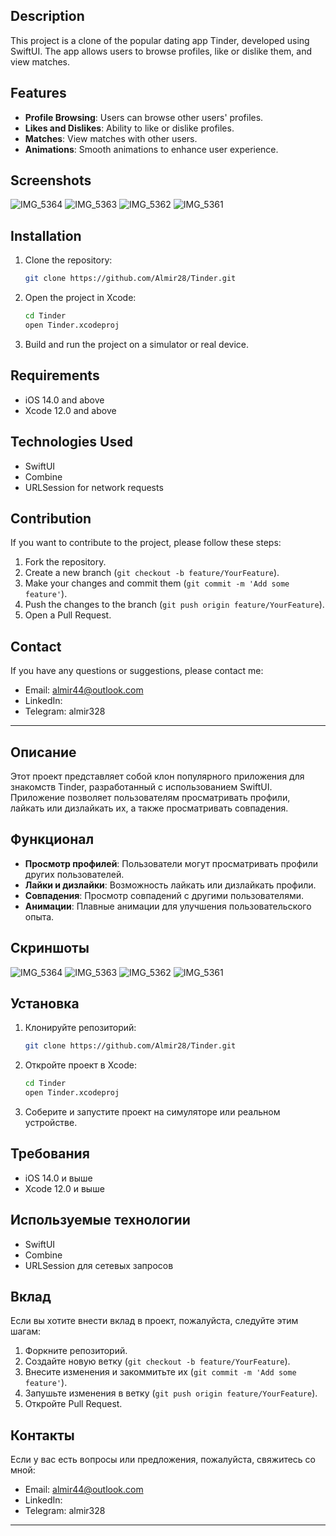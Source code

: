 ## Description

This project is a clone of the popular dating app Tinder, developed using SwiftUI. The app allows users to browse profiles, like or dislike them, and view matches.

## Features

- **Profile Browsing**: Users can browse other users' profiles.
- **Likes and Dislikes**: Ability to like or dislike profiles.
- **Matches**: View matches with other users.
- **Animations**: Smooth animations to enhance user experience.

## Screenshots

![IMG_5364](https://github.com/user-attachments/assets/f91d9a72-c830-425d-9ff1-cf177e99f89d)
![IMG_5363](https://github.com/user-attachments/assets/4486fda6-336f-4228-9ec0-5c7c767e7d69)
![IMG_5362](https://github.com/user-attachments/assets/19dd0c40-3484-4630-94bb-2c24696d8fed)
![IMG_5361](https://github.com/user-attachments/assets/34e878a9-4dac-48f8-af5a-8efe65b6dcc0)

## Installation

1. Clone the repository:
    ```bash
    git clone https://github.com/Almir28/Tinder.git
    ```
2. Open the project in Xcode:
    ```bash
    cd Tinder
    open Tinder.xcodeproj
    ```
3. Build and run the project on a simulator or real device.

## Requirements

- iOS 14.0 and above
- Xcode 12.0 and above

## Technologies Used

- SwiftUI
- Combine
- URLSession for network requests

## Contribution

If you want to contribute to the project, please follow these steps:

1. Fork the repository.
2. Create a new branch (`git checkout -b feature/YourFeature`).
3. Make your changes and commit them (`git commit -m 'Add some feature'`).
4. Push the changes to the branch (`git push origin feature/YourFeature`).
5. Open a Pull Request.

## Contact

If you have any questions or suggestions, please contact me:

- Email: almir44@outlook.com
- LinkedIn: 
- Telegram: almir328



------------------------------------------------------------------------------------------

## Описание

Этот проект представляет собой клон популярного приложения для знакомств Tinder, разработанный с использованием SwiftUI. Приложение позволяет пользователям просматривать профили, лайкать или дизлайкать их, а также просматривать совпадения.

## Функционал

- **Просмотр профилей**: Пользователи могут просматривать профили других пользователей.
- **Лайки и дизлайки**: Возможность лайкать или дизлайкать профили.
- **Совпадения**: Просмотр совпадений с другими пользователями.
- **Анимации**: Плавные анимации для улучшения пользовательского опыта.

## Скриншоты

  ![IMG_5364](https://github.com/user-attachments/assets/f91d9a72-c830-425d-9ff1-cf177e99f89d)
![IMG_5363](https://github.com/user-attachments/assets/4486fda6-336f-4228-9ec0-5c7c767e7d69)
![IMG_5362](https://github.com/user-attachments/assets/19dd0c40-3484-4630-94bb-2c24696d8fed)
![IMG_5361](https://github.com/user-attachments/assets/34e878a9-4dac-48f8-af5a-8efe65b6dcc0)


## Установка

1. Клонируйте репозиторий:
    ```bash
    git clone https://github.com/Almir28/Tinder.git
    ```
2. Откройте проект в Xcode:
    ```bash
    cd Tinder
    open Tinder.xcodeproj
    ```
3. Соберите и запустите проект на симуляторе или реальном устройстве.

## Требования

- iOS 14.0 и выше
- Xcode 12.0 и выше

## Используемые технологии

- SwiftUI
- Combine
- URLSession для сетевых запросов

## Вклад

Если вы хотите внести вклад в проект, пожалуйста, следуйте этим шагам:

1. Форкните репозиторий.
2. Создайте новую ветку (`git checkout -b feature/YourFeature`).
3. Внесите изменения и закоммитьте их (`git commit -m 'Add some feature'`).
4. Запушьте изменения в ветку (`git push origin feature/YourFeature`).
5. Откройте Pull Request.


## Контакты

Если у вас есть вопросы или предложения, пожалуйста, свяжитесь со мной:

- Email: almir44@outlook.com
- LinkedIn: 
- Telegram: almir328

---

